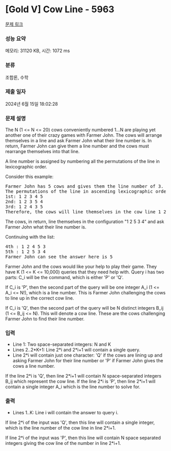 # [Gold V] Cow Line - 5963 

[문제 링크](https://www.acmicpc.net/problem/5963) 

### 성능 요약

메모리: 31120 KB, 시간: 1072 ms

### 분류

조합론, 수학

### 제출 일자

2024년 6월 15일 18:02:28

### 문제 설명

<p>The N (1 <= N <= 20) cows conveniently numbered 1...N are playing yet another one of their crazy games with Farmer John. The cows will arrange themselves in a line and ask Farmer John what their line number is. In return, Farmer John can give them a line number and the cows must rearrange themselves into that line.</p>

<p>A line number is assigned by numbering all the permutations of the line in lexicographic order.</p>

<p>Consider this example:</p>

<pre>Farmer John has 5 cows and gives them the line number of 3.
The permutations of the line in ascending lexicographic order:
1st: 1 2 3 4 5
2nd: 1 2 3 5 4
3rd: 1 2 4 3 5
Therefore, the cows will line themselves in the cow line 1 2 4 3 5.</pre>

<p>The cows, in return, line themselves in the configuration "1 2 5 3 4" and ask Farmer John what their line number is.</p>

<p>Continuing with the list:</p>

<pre>4th : 1 2 4 5 3
5th : 1 2 5 3 4
Farmer John can see the answer here is 5</pre>

<p>Farmer John and the cows would like your help to play their game. They have K (1 <= K <= 10,000) queries that they need help with. Query i has two parts: C_i will be the command, which is either 'P' or 'Q'.</p>

<p>If C_i is 'P', then the second part of the query will be one integer A_i (1 <= A_i <= N!), which is a line number. This is Farmer John challenging the cows to line up in the correct cow line.</p>

<p>If C_i is 'Q', then the second part of the query will be N distinct integers B_ij (1 <= B_ij <= N). This will denote a cow line. These are the cows challenging Farmer John to find their line number.</p>

### 입력 

 <ul>
	<li>Line 1: Two space-separated integers: N and K</li>
	<li>Lines 2..2*K+1: Line 2*i and 2*i+1 will contain a single query.</li>
	<li>Line 2*i will contain just one character: 'Q' if the cows are lining up and asking Farmer John for their line number or 'P' if Farmer John gives the cows a line number.</li>
</ul>

<p>If the line 2*i is 'Q', then line 2*i+1 will contain N space-separated integers B_ij which represent the cow line. If the line 2*i is 'P', then line 2*i+1 will contain a single integer A_i which is the line number to solve for.</p>

### 출력 

 <ul>
	<li>Lines 1..K: Line i will contain the answer to query i.</li>
</ul>

<p>If line 2*i of the input was 'Q', then this line will contain a single integer, which is the line number of the cow line in line 2*i+1.</p>

<p>If line 2*i of the input was 'P', then this line will contain N space separated integers giving the cow line of the number in line 2*i+1.</p>

